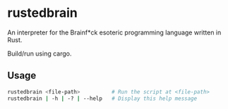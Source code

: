 # rustedbrain
An interpreter for the Brainf*ck esoteric programming language written in Rust.

Build/run using cargo.

## Usage
```sh
rustedbrain <file-path>          # Run the script at <file-path>
rustedbrain | -h | -? | --help   # Display this help message
```
